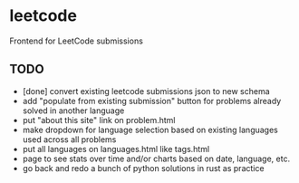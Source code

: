 # leetcode
Frontend for LeetCode submissions

## TODO

- [done] convert existing leetcode submissions json to new schema
- add "populate from existing submission" button for problems already solved in another language
- put "about this site" link on problem.html
- make dropdown for language selection based on existing languages used across all problems
- put all languages on languages.html like tags.html
- page to see stats over time and/or charts based on date, language, etc.
- go back and redo a bunch of python solutions in rust as practice